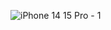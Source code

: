 ![iPhone 14   15 Pro - 1](https://github.com/cadonaenrike/Ultima-milha/assets/95323804/e5e713bb-0049-4f0a-84a6-4a866f5406b4)

